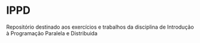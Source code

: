﻿# IPPD

  Repositório destinado aos exercícios e trabalhos da disciplina de Introdução à Programação Paralela e Distribuida